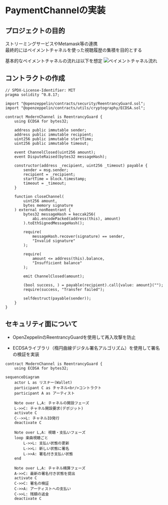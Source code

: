 # PaymentChannelの実装

## プロジェクトの目的
ストリーミングサービスやMetamask等の連携  
最終的にはペイメントチャネルを使った視聴履歴の集積を目的とする

基本的なペイメントチャネルの流れは以下を想定
![ペイメントチャネル流れ](https://github.com/user-attachments/assets/1030bcec-7e85-4025-a3d9-601b44569382)

## コントラクトの作成

```solidity
// SPDX-License-Identifier: MIT
pragma solidity ^0.8.17;

import "@openzeppelin/contracts/security/ReentrancyGuard.sol";
import "@openzeppelin/contracts/utils/cryptography/ECDSA.sol";

contract ModernChannel is ReentrancyGuard {
    using ECDSA for bytes32;

    address public immutable sender;
    address public immutable recipient;
    uint256 public immutable startTime;
    uint256 public immutable timeout;

    event ChannelClosed(uint256 amount);
    event DisputeRaised(bytes32 messageHash);

    constructor(address _recipient, uint256 _timeout) payable {
        sender = msg.sender;
        recipient = _recipient;
        startTime = block.timestamp;
        timeout = _timeout;
    }

    function closeChannel(
        uint256 amount,
        bytes memory signature
    ) external nonReentrant {
        bytes32 messageHash = keccak256(
            abi.encodePacked(address(this), amount)
        ).toEthSignedMessageHash();
        
        require(
            messageHash.recover(signature) == sender,
            "Invalid signature"
        );

        require(
            amount <= address(this).balance,
            "Insufficient balance"
        );

        emit ChannelClosed(amount);
        
        (bool success, ) = payable(recipient).call{value: amount}("");
        require(success, "Transfer failed");
        
        selfdestruct(payable(sender));
    }
}
```

## セキュリティ面について
- OpenZeppelinのReentrancyGuardを使用して再入攻撃を防止

- ECDSAライブラリ（楕円曲線デジタル署名アルゴリズム）を使用して署名の検証を実装

```solidity
contract ModernChannel is ReentrancyGuard {
    using ECDSA for bytes32;
```


```mermaid
sequenceDiagram
    actor L as リスナー(Wallet)
    participant C as チャネル<br/>コントラクト
    participant A as アーティスト
    
    Note over L,A: チャネルの開設フェーズ
    L->>C: チャネル開設要求(デポジット)
    activate C
    C-->>L: チャネルID発行
    deactivate C
    
    Note over L,A: 視聴・支払いフェーズ
    loop 楽曲視聴ごと
        L->>L: 支払い状態の更新
        L->>L: 新しい状態に署名
        L->>A: 署名付き支払い状態
    end
    
    Note over L,A: チャネル精算フェーズ
    A->>C: 最新の署名付き状態を提出
    activate C
    C->>C: 署名の検証
    C->>A: アーティストへの支払い
    C->>L: 残額の返金
    deactivate C
```

